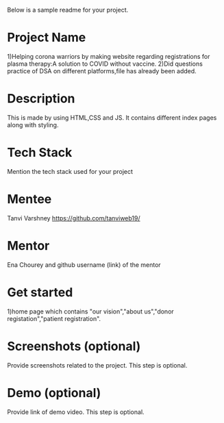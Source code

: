 Below is a sample readme for your project.

# Project Name
1)Helping corona warriors by making website regarding registrations for plasma therapy:A solution to COVID without vaccine.
2)Did questions practice of DSA on different platforms,file has already been added.
# Description
This is made by using HTML,CSS and JS.
It contains different index pages along with styling.

# Tech Stack
Mention the tech stack used for your project

# Mentee
Tanvi Varshney
https://github.com/tanviweb19/

# Mentor
Ena Chourey
and github username (link) of the mentor

# Get started
1)home page which contains "our vision","about us","donor registation","patient registration".

# Screenshots (optional)
Provide screenshots related to the project. This step is optional.

# Demo (optional)
Provide link of demo video. This step is optional.
